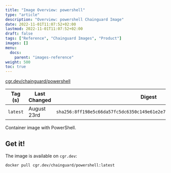 ```yaml
---
title: "Image Overview: powershell"
type: "article"
description: "Overview: powershell Chainguard Image"
date: 2022-11-01T11:07:52+02:00
lastmod: 2022-11-01T11:07:52+02:00
draft: false
tags: ["Reference", "Chainguard Images", "Product"]
images: []
menu:
  docs:
    parent: "images-reference"
weight: 500
toc: true
---
```


[cgr.dev/chainguard/powershell](https://github.com/chainguard-images/images/tree/main/images/powershell)

| Tag (s)   | Last Changed | Digest                                                                    |
|-----------|--------------|---------------------------------------------------------------------------|
|  `latest` | August 23rd  | `sha256:8ff198e5c66da57fc5dc6350c149e61e2e76260b594d6217ce26e00f62add8c4` |



Container image with PowerShell.

## Get it!

The image is available on `cgr.dev`:

    docker pull cgr.dev/chainguard/powershell:latest

